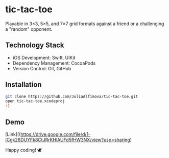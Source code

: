 # tic-tac-toe

Playable in 3×3, 5×5, and 7×7 grid formats against a friend or a challenging a "random" opponent.

## Technology Stack
- iOS Development: Swift, UIKit
- Dependency Management: CocoaPods
- Version Control: Git, GitHub

## Installation
 ```bash
git clone https://github.com/JuliaAlfimova/tic-tac-toe.git
open tic-tac-toe.xcodeproj
:)
 ```

## Demo
[Link][(https://drive.google.com/file/d/1-ICgk26DUYFk8CtJRrKHlAUFd5fHW3NX/view?usp=sharing)

Happy coding! 🕊
